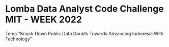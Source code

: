 # Lomba Data Analyst Code Challenge MIT - WEEK 2022

Tema "Knock Down Public Data Doubts Towards Advancing Indonesia With Technology"